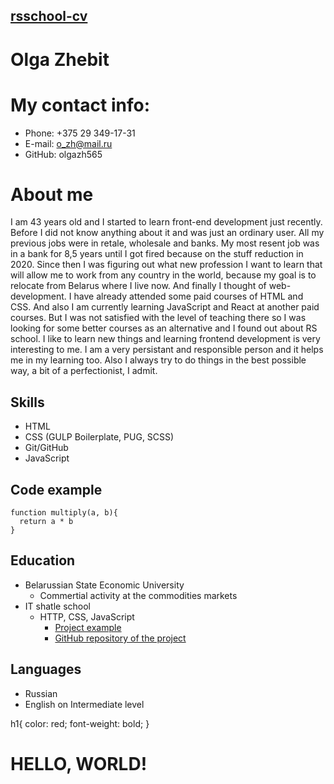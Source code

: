 ## [rsschool-cv](https://github.com/olgazh565/rsschool-cv)

# Olga Zhebit

# My contact info:

* Phone: +375 29 349-17-31
* E-mail: o_zh@mail.ru
* GitHub: olgazh565

# About me

I am 43 years old and I started to learn front-end development just recently. Before I did not know anything about it and was just an ordinary user. All my previous jobs were in retale, wholesale and banks. My most resent job was in a bank for 8,5 years until I got fired because on the stuff reduction in 2020. Since then I was figuring out what new profession I want to learn that will allow me to work from any country in the world, because my goal is to relocate from Belarus where I live now. And finally I thought of web-development. I have already attended some paid courses of HTML and CSS. And also I am currently learning JavaScript and React at another paid courses. But I was not satisfied with the level of teaching there so I was looking for some better courses as an alternative and I found out about RS school. I like to learn new things and learning frontend development is very interesting to me. I am a very persistant and responsible person and it helps me in my learning too. Also I always try to do things in the best possible way, a bit of a perfectionist, I admit.

## Skills

* HTML
* CSS (GULP Boilerplate, PUG, SCSS)
* Git/GitHub
* JavaScript

## Code example

```
function multiply(a, b){
  return a * b
}

```

## Education

* Belarussian State Economic University
    + Commertial activity at the commodities markets
* IT shatle school
    + HTTP, CSS, JavaScript
        - [Project example](https://olgazh565.github.io/project1_js_zhebit/build/)
        - [GitHub repository of the project](https://github.com/olgazh565/project1_js_zhebit)


## Languages

* Russian
* English on Intermediate level


h1{
    color: red;
    font-weight: bold;
}

<h1>HELLO, WORLD!</h1>